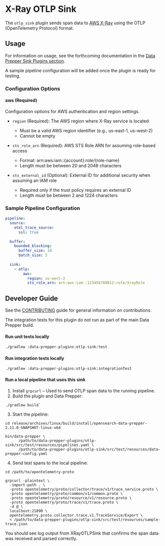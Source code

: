 # X-Ray OTLP Sink

The `otlp_sink` plugin sends span data to [AWS X-Ray](https://docs.aws.amazon.com/xray/) using the OTLP (OpenTelemetry Protocol) format.

## Usage

For information on usage, see the forthcoming documentation in the [Data Prepper Sink Plugins section](https://opensearch.org/docs/latest/data-prepper/pipelines/configuration/sinks/).

A sample pipeline configuration will be added once the plugin is ready for testing.

### Configuration Options

#### aws (Required)
Configuration options for AWS authentication and region settings.

* `region` (Required): The AWS region where X-Ray service is located
    * Must be a valid AWS region identifier (e.g., us-east-1, us-west-2)
    * Cannot be empty

* `sts_role_arn` (Required): AWS STS Role ARN for assuming role-based access
    * Format: arn:aws:iam::{account}:role/{role-name}
    * Length must be between 20 and 2048 characters

* `sts_external_id` (Optional): External ID for additional security when assuming an IAM role
    * Required only if the trust policy requires an external ID
    * Length must be between 2 and 1224 characters

### Sample Pipeline Configuration

```yaml
pipeline:
  source:
    otel_trace_source:
      ssl: true
      
  buffer:
    bounded_blocking:
      buffer_size: 10
      batch_size: 5
      
  sink:
    - otlp:
        aws:
          region: us-west-2
          sts_role_arn: arn:aws:iam::123456789012:role/XrayRole
```
        
## Developer Guide

See the [CONTRIBUTING](https://github.com/opensearch-project/data-prepper/blob/main/CONTRIBUTING.md) guide for general information on contributions.

The integration tests for this plugin do not run as part of the main Data Prepper build.

#### Run unit tests locally

```bash
./gradlew :data-prepper-plugins:otlp-sink:test
```

#### Run integration tests locally

```
./gradlew :data-prepper-plugins:otlp-sink:integrationTest
```

#### Run a local pipeline that uses this sink

1. Install `grpcurl` – Used to send OTLP span data to the running pipeline.
2. Build the plugin and Data Prepper: 
```
./gradlew build`
```
3. Start the pipeline:
```
cd release/archives/linux/build/install/opensearch-data-prepper-2.11.0-SNAPSHOT-linux-x64

bin/data-prepper \
      /path/to/data-prepper-plugins/otlp-sink/src/test/resources/pipelines.yaml \
      /path/to/data-prepper-plugins/otlp-sink/src/test/resources/data-prepper-config.yaml
```
4. Send test spans to the local pipeline:
```
cd /path/to/opentelemetry-proto

grpcurl -plaintext \
  -import-path . \
  -proto opentelemetry/proto/collector/trace/v1/trace_service.proto \
  -proto opentelemetry/proto/common/v1/common.proto \
  -proto opentelemetry/proto/resource/v1/resource.proto \
  -proto opentelemetry/proto/trace/v1/trace.proto \
  -d @ \
  localhost:21890 \
  opentelemetry.proto.collector.trace.v1.TraceService/Export \
  < /path/to/data-prepper-plugins/otlp-sink/src/test/resources/sample-trace.json
```

You should see log output from XRayOTLPSink that confirms the span data was received and parsed correctly.
